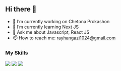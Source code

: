## Hi there 👋

- 🔭 I’m currently working on Chetona Prokashon
- 🌱 I’m currently learning Next JS
- 💬 Ask me about Javascript, React JS
- 📫 How to reach me: rayhangazi1024@gmail.com

### My Skills




![](http://github-profile-summary-cards.vercel.app/api/cards/stats?username=raihanjs&theme=darcula)
![](http://github-profile-summary-cards.vercel.app/api/cards/repos-per-language?username=raihanjs&theme=darcula)
![](http://github-profile-summary-cards.vercel.app/api/cards/profile-details?username=raihanjs&theme=darcula)
